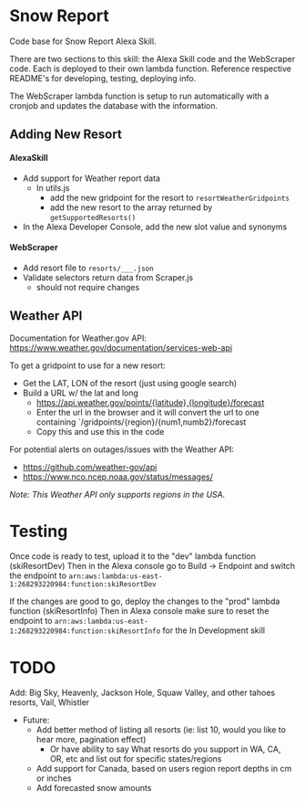 # Snow Report
Code base for Snow Report Alexa Skill. 

There are two sections to this skill: the Alexa Skill code and the WebScraper code. Each is deployed to their own lambda function.
Reference respective README's for developing, testing, deploying info.

The WebScraper lambda function is setup to run automatically with a cronjob and updates the database with the information.

## Adding New Resort
#### AlexaSkill
- Add support for Weather report data
  - In utils.js
    - add the new gridpoint for the resort to `resortWeatherGridpoints`
    - add the new resort to the array returned by `getSupportedResorts()`
- In the Alexa Developer Console, add the new slot value and synonyms
#### WebScraper
- Add resort file to `resorts/___.json`
- Validate selectors return data from Scraper.js
  - should not require changes

## Weather API
Documentation for Weather.gov API:
https://www.weather.gov/documentation/services-web-api

To get a gridpoint to use for a new resort:
- Get the LAT, LON of the resort (just using google search)
- Build a URL w/ the lat and long
  - https://api.weather.gov/points/{latitude},{longitude}/forecast
  - Enter the url in the browser and it will convert the url to one containing `/gridpoints/{region}/{num1,numb2}/forecast
  - Copy this and use this in the code

For potential alerts on outages/issues with the Weather API:
- https://github.com/weather-gov/api
- https://www.nco.ncep.noaa.gov/status/messages/

_Note: This Weather API only supports regions in the USA._

# Testing
Once code is ready to test, upload it to the "dev" lambda function (skiResortDev)
Then in the Alexa console go to Build -> Endpoint and switch the endpoint to `arn:aws:lambda:us-east-1:268293220984:function:skiResortDev`

If the changes are good to go, deploy the changes to the "prod" lambda function (skiResortInfo)
Then in Alexa console make sure to reset the endpoint to `arn:aws:lambda:us-east-1:268293220984:function:skiResortInfo` for the In Development skill


# TODO

Add: Big Sky, Heavenly, Jackson Hole, Squaw Valley, and other tahoes resorts,  Vail, Whistler


- Future:
  - Add better method of listing all resorts (ie: list 10, would you like to hear more, pagination effect)
    - Or have ability to say What resorts do you support in WA, CA, OR, etc and list out for specific states/regions
  - Add support for Canada, based on users region report depths in cm or inches
  - Add forecasted snow amounts